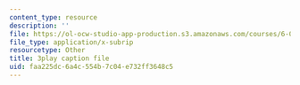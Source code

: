 ```yaml
---
content_type: resource
description: ''
file: https://ol-ocw-studio-app-production.s3.amazonaws.com/courses/6-034-artificial-intelligence-fall-2010/faa225dc6a4c554b7c04e732ff3648c5_J-ocRQCjcwE.srt
file_type: application/x-subrip
resourcetype: Other
title: 3play caption file
uid: faa225dc-6a4c-554b-7c04-e732ff3648c5
---
```

